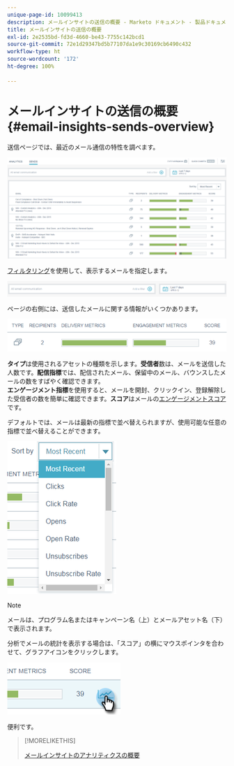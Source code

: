```yaml
---
unique-page-id: 10099413
description: メールインサイトの送信の概要 - Marketo ドキュメント - 製品ドキュメント
title: メールインサイトの送信の概要
exl-id: 2e2535bd-fd3d-4660-be43-7755c142bcd1
source-git-commit: 72e1d29347bd5b77107da1e9c30169cb6490c432
workflow-type: ht
source-wordcount: '172'
ht-degree: 100%

---
```


# メールインサイトの送信の概要 {#email-insights-sends-overview}

送信ページでは、最近のメール通信の特性を調べます。

![](assets/one.png)

[フィルタリング](/help/marketo/product-docs/reporting/email-insights/filtering-in-email-insights.md)を使用して、表示するメールを指定します。

![](assets/filtering.png)

ページの右側には、送信したメールに関する情報がいくつかあります。

![](assets/two-1.png)

**タイプ**&#x200B;は使用されるアセットの種類を示します。**受信者**&#x200B;数は、メールを送信した人数です。**配信指標**&#x200B;では、配信されたメール、保留中のメール、バウンスしたメールの数をすばやく確認できます。\
**エンゲージメント指標**&#x200B;を使用すると、メールを開封、クリックイン、登録解除した受信者の数を簡単に確認できます。**スコア**&#x200B;はメールの[エンゲージメントスコア](/help/marketo/product-docs/email-marketing/drip-nurturing/reports-and-notifications/understanding-the-engagement-score.md)です。

デフォルトでは、メールは最新の指標で並べ替えられますが、使用可能な任意の指標で並べ替えることができます。

![](assets/three-1.png)

>[!NOTE]
>
>メールは、プログラム名またはキャンペーン名（上）とメールアセット名（下）で表示されます。

分析でメールの統計を表示する場合は、「スコア」の横にマウスポインタを合わせて、グラフアイコンをクリックします。

![](assets/five.png)

便利です。

>[!MORELIKETHIS]
>
>[メールインサイトのアナリティクスの概要](/help/marketo/product-docs/reporting/email-insights/email-insights-analytics-overview.md)
